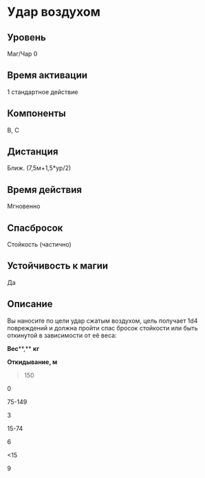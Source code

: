 # Удар воздухом

## Уровень
Маг/Чар 0
## Время активации
1 стандартное действие
## Компоненты
В, С
## Дистанция
Ближ. (7,5м+1,5*ур/2)
## Время действия
Мгновенно
## Спасбросок
Стойкость (частично)
## Устойчивость к магии
Да
## Описание
Вы наносите по цели удар сжатым воздухом, цель получает 1d4 повреждений и должна пройти спас бросок стойкости или быть откинутой в зависимости от её веса:

**Вес****,** **кг**

**Откидывание, м**

>150

0

75-149

3

15-74

6

<15

9